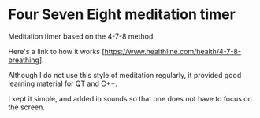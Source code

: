 # Four Seven Eight meditation timer

Meditation timer based on the 4-7-8 method.

Here's a link to how it works [https://www.healthline.com/health/4-7-8-breathing].

Although I do not use this style of meditation regularly, it provided good learning material for QT and C++.

I kept it simple, and added in sounds so that one does not have to focus on the screen.
